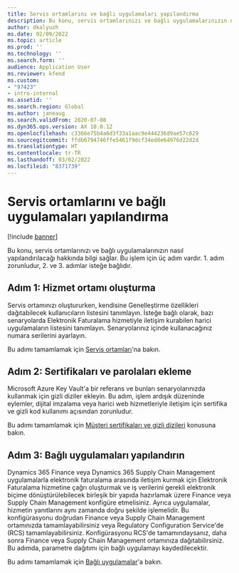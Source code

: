 ```yaml
---
title: Servis ortamlarını ve bağlı uygulamaları yapılandırma
description: Bu konu, servis ortamlarınızı ve bağlı uygulamalarınızın nasıl yapılandırılacağı hakkında bilgi sağlar.
author: dkalyuzh
ms.date: 02/09/2022
ms.topic: article
ms.prod: ''
ms.technology: ''
ms.search.form: ''
audience: Application User
ms.reviewer: kfend
ms.custom:
- "97423"
- intro-internal
ms.assetid: ''
ms.search.region: Global
ms.author: janeaug
ms.search.validFrom: 2020-07-08
ms.dyn365.ops.version: AX 10.0.12
ms.openlocfilehash: c3366e75b4a6d3f33a1aac9e444236d9ae57c829
ms.sourcegitcommit: ffdb6794746ffe5461f9dcf34ed8e64976d22d2d
ms.translationtype: HT
ms.contentlocale: tr-TR
ms.lasthandoff: 03/02/2022
ms.locfileid: "8371739"
---
```

# <a name="configure-service-environments-and-connected-applications"></a>Servis ortamlarını ve bağlı uygulamaları yapılandırma

[!include [banner](../includes/banner.md)]

Bu konu, servis ortamlarınızı ve bağlı uygulamalarınızın nasıl yapılandırılacağı hakkında bilgi sağlar. Bu işlem için üç adım vardır. 1. adım zorunludur, 2. ve 3. adımlar isteğe bağlıdır.

## <a name="step-1-create-a-service-environment"></a>Adım 1: Hizmet ortamı oluşturma

Servis ortamınızı oluştururken, kendisine Genelleştirme özellikleri dağıtabilecek kullanıcıların listesini tanımlayın. İsteğe bağlı olarak, bazı senaryolarda Elektronik Faturalama hizmetiyle iletişim kurabilen harici uygulamaların listesini tanımlayın. Senaryolarınız içinde kullanacağınız numara serilerini ayarlayın.

Bu adımı tamamlamak için [Servis ortamları](e-invoicing-service-environments.md)'na bakın.

## <a name="step-2-add-certificates-and-secrets"></a>Adım 2: Sertifikaları ve parolaları ekleme

Microsoft Azure Key Vault'a bir referans ve bunları senaryolarınızda kullanmak için gizli diziler ekleyin. Bu adım, işlem ardışık düzeninde eylemler, dijital imzalama veya harici web hizmetleriyle iletişim için sertifika ve gizli kod kullanımı açısından zorunludur.

Bu adımı tamamlamak için [Müşteri sertifikaları ve gizli dizileri](e-invoicing-customer-certificates-secrets.md) konusuna bakın.

## <a name="step-3-configure-connected-applications"></a>Adım 3: Bağlı uygulamaları yapılandırın

Dynamics 365 Finance veya Dynamics 365 Supply Chain Management uygulamalarla elektronik faturalama arasında iletişim kurmak için Elektronik Faturalama hizmetine çağrı oluşturmak ve iş verilerini gerekli elektronik biçime dönüştürülebilecek birleşik bir yapıda hazırlamak üzere Finance veya Supply Chain Management konfigüre etmelisiniz. Ayrıca uygulamalar, hizmetin yanıtlarını aynı zamanda doğru şekilde işlemelidir. Bu konfigürasyonu doğrudan Finance veya Supply Chain Management ortamınızda tamamlayabilirsiniz veya Regulatory Configuration Service'de (RCS) tamamlayabilirsiniz. Konfigürasyonu RCS'de tamamındaysanız, daha sonra Finance veya Supply Chain Management ortamınıza dağıtabilirsiniz. Bu adımda, parametre dağıtımı için bağlı uygulamayı kaydedilecektir.

Bu adımı tamamlamak için [Bağlı uygulamalar](e-invoicing-connected-applications.md)'a bakın.
